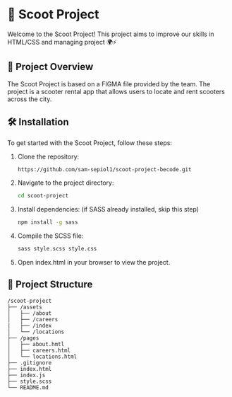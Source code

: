 # 🛴 Scoot Project

Welcome to the Scoot Project! This project aims to improve our skills in HTML/CSS and managing project 🌍⚡

## 🚀 Project Overview

The Scoot Project is based on a FIGMA file provided by the team. The project is a scooter rental app that allows users to locate and rent scooters across the city.

## 🛠️ Installation

To get started with the Scoot Project, follow these steps:

1. Clone the repository:
    ```bash
    https://github.com/sam-sepiol1/scoot-project-becode.git
    ```
2. Navigate to the project directory:
    ```bash
    cd scoot-project
    ```
3. Install dependencies: (if SASS already installed, skip this step)
    ```bash
    npm install -g sass
    ```
4. Compile the SCSS file:
    ```bash
    sass style.scss style.css
    ```
5. Open index.html in your browser to view the project.

## 📂 Project Structure
```
/scoot-project
├── /assets
│   ├── /about
│   ├── /careers
|   ├── /index
│   └── /locations
├── /pages
│   ├── about.hmtl
│   ├── careers.html
│   └── locations.html
├── .gitignore
├── index.html
├── index.js
├── style.scss
└── README.md
```


